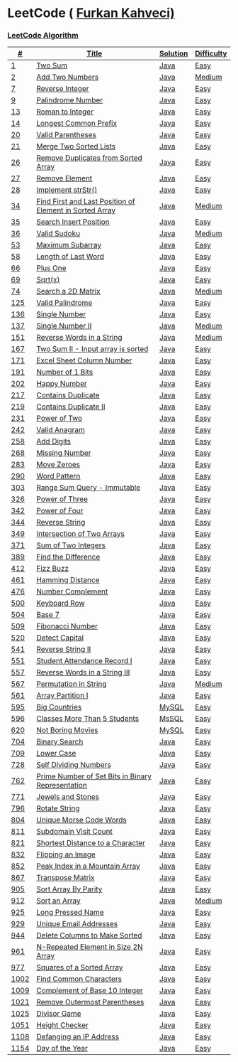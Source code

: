 LeetCode ( <a href="https://leetcode.com/furkankahvecii/"> Furkan Kahveci)
========

### LeetCode Algorithm


| # | Title | Solution | Difficulty |
|---| ----- | -------- | ---------- |
|1|[Two Sum](https://leetcode.com/problems/two-sum/)| [Java](./algorithms/0001%20-%20Two%20Sum.java)|Easy|
|2|[Add Two Numbers](https://leetcode.com/problems/add-two-numbers/)| [Java](./algorithms/0002%20-%20Add%20Two%20Numbers.java)|Medium|
|7|[Reverse Integer](https://leetcode.com/problems/reverse-integer/)| [Java](./algorithms/0007%20-%20Reverse%20Integer.java)|Easy|
|9|[Palindrome Number](https://leetcode.com/problems/palindrome-number/)| [Java](./algorithms/0009%20-%20Palindrome%20Number.java)|Easy|
|13|[Roman to Integer](https://leetcode.com/problems/roman-to-integer/)| [Java](./algorithms/0013%20-%20Roman%20to%20Integer.java)|Easy|
|14|[Longest Common Prefix](https://leetcode.com/problems/longest-common-prefix/)| [Java](./algorithms/0014%20-%20Longest%20Common%20Prefix.java)|Easy|
|20|[Valid Parentheses](https://leetcode.com/problems/valid-parentheses/)| [Java](./algorithms/0020%20-%20Valid%20Parantheses.java)|Easy|
|21|[Merge Two Sorted Lists](https://leetcode.com/problems/merge-two-sorted-lists/)| [Java](./algorithms/0021%20-%20Merge%20Two%20Sorted%20Lists.java)|Easy|
|26|[Remove Duplicates from Sorted Array](https://leetcode.com/problems/remove-duplicates-from-sorted-array/)| [Java](./algorithms/0026%20-%20Remove%20Duplicates%20from%20Sorted%20Array.java)|Easy|
|27|[Remove Element](https://leetcode.com/problems/remove-element/)| [Java](./algorithms/0027%20-%20Remove%20Element.java)|Easy|
|28|[Implement strStr()](https://leetcode.com/problems/implement-strstr/)| [Java](./algorithms/0028%20-%20Implement%20strStr().java)|Easy|
|34|[Find First and Last Position of Element in Sorted Array](https://leetcode.com/problems/find-first-and-last-position-of-element-in-sorted-array/)| [Java](./algorithms/0034%20-%20Find%20First%20and%20Last%20Position%20of%20Element%20in%20Sorted%20Array.java)|Medium|
|35|[Search Insert Position](https://leetcode.com/problems/search-insert-position/)| [Java](./algorithms/0035%20-%20Search%20Insert%20Position.java)|Easy|
|36|[Valid Sudoku](https://leetcode.com/problems/valid-sudoku/)| [Java](./algorithms/0036%20-%20Valid%20Sudoku.java)|Medium|
|53|[Maximum Subarray](https://leetcode.com/problems/maximum-subarray/)| [Java](./algorithms/0053%20-%20%20Maximum%20Subarray.java)|Easy|
|58|[Length of Last Word](https://leetcode.com/problems/length-of-last-word/)| [Java](./algorithms/0058%20-%20Length%20of%20Last%20Word.java)|Easy|
|66|[Plus One](https://leetcode.com/problems/plus-one/)| [Java](./algorithms/0066%20-%20Plus%20One.java)|Easy|
|69|[Sqrt(x)](https://leetcode.com/problems/sqrtx/)| [Java](./algorithms/0069%20-%20Sqrt(x).java)|Easy|
|74|[Search a 2D Matrix](https://leetcode.com/problems/search-a-2d-matrix/)| [Java](./algorithms/0074%20-%20Search%20a%202D%20Matrix.java)|Medium|
|125|[Valid Palindrome](https://leetcode.com/problems/valid-palindrome/)| [Java](./algorithms/0125%20-%20Valid%20Palindrome.java)|Easy|
|136|[Single Number](https://leetcode.com/problems/single-number/)| [Java](./algorithms/0136%20-%20Single%20Number.java)|Easy|
|137|[Single Number II](https://leetcode.com/problems/single-number-ii/)| [Java](./algorithms/0137%20-%20Single%20Number%20II.java)|Medium|
|151|[Reverse Words in a String](https://leetcode.com/problems/reverse-words-in-a-string/)| [Java](./algorithms/0151%20-%20Reverse%20Words%20in%20a%20String.java)|Medium|
|167|[Two Sum II - Input array is sorted](https://leetcode.com/problems/two-sum-ii-input-array-is-sorted/)| [Java](./algorithms/0167%20-%20Two%20Sum%20II.java)|Easy|
|171|[Excel Sheet Column Number](https://leetcode.com/problems/excel-sheet-column-number/)| [Java](./algorithms/0171%20-%20Excel%20Sheet%20Column%20Number.java)|Easy|
|191|[Number of 1 Bits](https://leetcode.com/problems/number-of-1-bits/)| [Java](./algorithms/0191%20-%20Number%20of%201%20Bits.java)|Easy|
|202|[Happy Number](https://leetcode.com/problems/happy-number/)| [Java](./algorithms/0202%20-%20Happy%20Number.java)|Easy|
|217|[Contains Duplicate](https://leetcode.com/problems/contains-duplicate/)| [Java](./algorithms/0217%20-%20Contains%20Duplicate.java)|Easy|
|219|[Contains Duplicate II](https://leetcode.com/problems/contains-duplicate-ii/)| [Java](./algorithms/0219%20-%20Contains%20Duplicate%20II.java)|Easy|
|231|[Power of Two](https://leetcode.com/problems/power-of-two/)| [Java](./algorithms/0231%20-%20Power%20of%20Two.java)|Easy|
|242|[Valid Anagram](https://leetcode.com/problems/valid-anagram/)| [Java](./algorithms/0242%20-%20Valid%20Anagram.java)|Easy|
|258|[Add Digits](https://leetcode.com/problems/add-digits/)| [Java](./algorithms/0258%20-%20Add%20Digits.java)|Easy|
|268|[Missing Number](https://leetcode.com/problems/missing-number/)| [Java](./algorithms/0268%20-%20Missing%20Number.java)|Easy|
|283|[Move Zeroes](https://leetcode.com/problems/move-zeroes/)| [Java](./algorithms/0283%20-%20Move%20Zeroes.java)|Easy|
|290|[Word Pattern](https://leetcode.com/problems/sum-of-two-integers/) | [Java](./algorithms/0290%20-%20Word%20Pattern.java)|Easy|
|303|[Range Sum Query - Immutable](https://leetcode.com/problems/range-sum-query-immutable/)| [Java](./algorithms/0303%20-%20Range%20Sum%20Query%20-%20Immutable.java)|Easy|
|326|[Power of Three](https://leetcode.com/problems/power-of-three/) | [Java](./algorithms/0326%20-%20Power%20of%20Three.java)|Easy|
|342|[Power of Four](https://leetcode.com/problems/power-of-four/) | [Java](./algorithms/0342%20-%20Power%20of%20Four.java)|Easy|
|344|[Reverse String](https://leetcode.com/problems/reverse-string/) | [Java](./algorithms/0344%20-%20Reverse%20String.java)|Easy|
|349|[Intersection of Two Arrays](https://leetcode.com/problems/intersection-of-two-arrays/)| [Java](./algorithms/0349%20-%20Intersection%20of%20Two%20Arrays.java)|Easy|
|371|[Sum of Two Integers](https://leetcode.com/problems/sum-of-two-integers/) | [Java](./algorithms/0371%20-%20Sum%20of%20Two%20Integers.java)|Easy|
|389|[Find the Difference](https://leetcode.com/problems/find-the-difference/) | [Java](./algorithms/0389%20-%20Find%20the%20Difference.java)|Easy|
|412|[Fizz Buzz](https://leetcode.com/problems/fizz-buzz/) | [Java](./algorithms/0412%20-%20Fizz%20Buzz.java)|Easy|
|461|[Hamming Distance](https://leetcode.com/problems/hamming-distance/) | [Java](./algorithms/0461%20-%20Hamming%20Distance.java)|Easy|
|476|[Number Complement](https://leetcode.com/problems/number-complement/) | [Java](./algorithms/0476%20-%20Number%20Complement.java)|Easy|
|500|[Keyboard Row](https://leetcode.com/problems/keyboard-row/) | [Java](./algorithms/0500%20-%20%20Keyboard%20Row.java)|Easy|
|504|[Base 7](https://leetcode.com/problems/base-7/) | [Java](./algorithms/0504%20-%20Base%207.java)|Easy|
|509|[Fibonacci Number](https://leetcode.com/problems/fibonacci-number/) | [Java](./algorithms/0509%20-%20%20Fibonacci%20Number.java)|Easy|
|520|[Detect Capital](https://leetcode.com/problems/detect-capital/)| [Java](./algorithms/0520%20-%20Detect%20Capital.java)|Easy|
|541|[Reverse String II](https://leetcode.com/problems/reverse-string-ii/)| [Java](./algorithms/0541%20-%20Reverse%20String%20II.java)|Easy|
|551|[Student Attendance Record I](https://leetcode.com/problems/student-attendance-record-i/)| [Java](./algorithms/0551%20-%20Student%20Attendance%20Record%20I.java)|Easy|
|557|[Reverse Words in a String III](https://leetcode.com/problems/reverse-words-in-a-string-iii/) | [Java](./algorithms/0557%20-%20Reverse%20Words%20in%20a%20String%20III.java)|Easy|
|567|[Permutation in String](https://leetcode.com/problems/permutation-in-string/) | [Java](./algorithms/0567%20-%20Permutation%20in%20String.java)|Medium|
|561|[Array Partition I](https://leetcode.com/problems/array-partition-i/) | [Java](./algorithms/0561%20-%20Array%20Partition%20I.java)|Easy|
|595|[Big Countries](https://leetcode.com/problems/big-countries/) | [MySQL](./algorithms/0595%20-%20Big%20Countries.java)|Easy|
|596|[Classes More Than 5 Students](https://leetcode.com/problems/classes-more-than-5-students/)| [MsSQL](./algorithms/0596%20-%20Classes%20More%20Than%205%20Students.java)|Easy|
|620|[Not Boring Movies](https://leetcode.com/problems/not-boring-movies/) | [MySQL](./algorithms/0620%20-%20Not%20Boring%20Movies.java)|Easy|
|704|[Binary Search](https://leetcode.com/problems/binary-search/) | [Java](./algorithms/0704%20-%20Binary%20Search.java)|Easy|
|709|[Lower Case](https://leetcode.com/problems/to-lower-case/) | [Java](./algorithms/0709%20-%20Lower%20Case.java)|Easy|
|728|[Self Dividing Numbers](https://leetcode.com/problems/self-dividing-numbers/) | [Java](./algorithms/0728%20-%20Self%20Dividing%20Numbers.java)|Easy|
|762|[Prime Number of Set Bits in Binary Representation](https://leetcode.com/problems/prime-number-of-set-bits-in-binary-representation/) | [Java](./algorithms/0762%20-%20Prime%20Number%20of%20Set%20Bits%20in%20Binary%20Representation.java)|Easy|
|771|[Jewels and Stones](https://leetcode.com/problems/jewels-and-stones/) | [Java](./algorithms/0771%20-%20Jewels%20and%20Stones.java)|Easy|
|796|[Rotate String](https://leetcode.com/problems/rotate-string/) | [Java](./algorithms/0796%20-%20Rotate%20String.java)|Easy|
|804|[Unique Morse Code Words](https://leetcode.com/problems/unique-morse-code-words/) | [Java](./algorithms/0804%20-%20Unique%20Morse%20Code%20Words.java)|Easy|
|811|[Subdomain Visit Count](https://leetcode.com/problems/subdomain-visit-count/) | [Java](./algorithms/0811%20-%20Subdomain%20Visit%20Count.java)|Easy|
|821|[Shortest Distance to a Character](https://leetcode.com/problems/shortest-distance-to-a-character/) | [Java](./algorithms/0821%20-%20Shortest%20Distance%20to%20a%20Character.java)|Easy|
|832|[Flipping an Image](https://leetcode.com/problems/flipping-an-image/) | [Java](./algorithms/0832%20-%20Flipping%20an%20Image.java)|Easy|
|852|[Peak Index in a Mountain Array](https://leetcode.com/problems/peak-index-in-a-mountain-array/) | [Java](./algorithms/0852%20-%20Peak%20Index%20in%20a%20Mountain%20Array.java)|Easy|
|867|[Transpose Matrix](https://leetcode.com/problems/transpose-matrix/) | [Java](./algorithms/0867%20-%20Transpose%20Matrix.java)|Easy|
|905|[Sort Array By Parity](https://leetcode.com/problems/sort-array-by-parity/) | [Java](./algorithms/0905%20-%20Sort%20Array%20By%20Parity.java)|Easy|
|912|[Sort an Array](https://leetcode.com/problems/sort-an-array/) | [Java](./algorithms/0912%20-%20Sort%20an%20Array.java)|Medium|
|925|[Long Pressed Name](https://leetcode.com/problems/long-pressed-name/) | [Java](./algorithms/0925%20-%20Long%20Pressed%20Name.java)|Easy|
|929|[Unique Email Addresses](https://leetcode.com/problems/unique-email-addresses/) | [Java](./algorithms/0929%20-%20Unique%20Email%20Addresses.java)|Easy|
|944|[Delete Columns to Make Sorted](https://leetcode.com/problems/delete-columns-to-make-sorted/) | [Java](./algorithms/0944%20-%20Delete%20Columns%20to%20Make%20Sorted.java)|Easy|
|961|[N-Repeated Element in Size 2N Array](https://leetcode.com/problems/n-repeated-element-in-size-2n-array/) | [Java](./algorithms/0961%20-%20N-Repeated%20Element%20in%20Size%202N%20Array.java)|Easy|
|977|[Squares of a Sorted Array](https://leetcode.com/problems/squares-of-a-sorted-array/) | [Java](./algorithms/0977%20-%20Squares%20of%20a%20Sorted%20Array.java)|Easy|
|1002|[Find Common Characters](https://leetcode.com/problems/find-common-characters/) | [Java](./algorithms/1002%20-%20Find%20Common%20Characters.java)|Easy|
|1009|[Complement of Base 10 Integer](https://leetcode.com/problems/complement-of-base-10-integer/) | [Java](./algorithms/1009%20-%20Complement%20of%20Base%2010%20Integer.java)|Easy|
|1021|[Remove Outermost Parentheses](https://leetcode.com/problems/remove-outermost-parentheses/) | [Java](./algorithms/1021%20-%20Remove%20Outermost%20Parentheses.java)|Easy|
|1025|[Divisor Game](https://leetcode.com/problems/divisor-game/)| [Java](./algorithms/1025%20-%20Divisor%20Game.java)|Easy|
|1051|[Height Checker](https://leetcode.com/problems/height-checker/) | [Java](./algorithms/1051%20-%20Height%20Checker.java)|Easy|
|1108|[Defanging an IP Address](https://leetcode.com/problems/defanging-an-ip-address/) | [Java](./algorithms/1108%20-%20Defanging%20an%20IP%20Address.java)|Easy|
|1154|[Day of the Year](https://leetcode.com/problems/day-of-the-year/) | [Java](./algorithms/1154%20-%20Day%20of%20the%20Year.java)|Easy|


